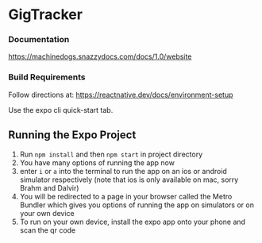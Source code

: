 # GigTracker

### Documentation
https://machinedogs.snazzydocs.com/docs/1.0/website

### Build Requirements
Follow directions at: https://reactnative.dev/docs/environment-setup

Use the expo cli quick-start tab.

## Running the Expo Project
1. Run `npm install` and then `npm start` in project directory
2. You have many options of running the app now
3. enter `i` or `a` into the terminal to run the app on an ios or android simulator respectively (note that ios is only available on mac, sorry Brahm and Dalvir)
4. You will be redirected to a page in your browser called the Metro Bundler which gives you options of running the app on simulators or on your own device
5. To run on your own device, install the expo app onto your phone and scan the qr code

